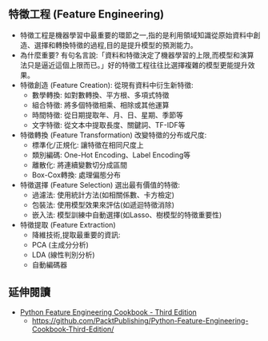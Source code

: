 ## 特徵工程 (Feature Engineering)
- 特徵工程是機器學習中最重要的環節之一,指的是利用領域知識從原始資料中創造、選擇和轉換特徵的過程,目的是提升模型的預測能力。
- 為什麼重要? 有句名言說:「資料和特徵決定了機器學習的上限,而模型和演算法只是逼近這個上限而已。」好的特徵工程往往比選擇複雜的模型更能提升效果。
- 特徵創造 (Feature Creation): 從現有資料中衍生新特徵:
  - 數學轉換: 如對數轉換、平方根、多項式特徵
  - 組合特徵: 將多個特徵相乘、相除或其他運算
  - 時間特徵: 從日期提取年、月、日、星期、季節等
  - 文字特徵: 從文本中提取長度、關鍵詞、TF-IDF等
- 特徵轉換 (Feature Transformation) 改變特徵的分布或尺度:
  - 標準化/正規化: 讓特徵在相同尺度上
  - 類別編碼: One-Hot Encoding、Label Encoding等
  - 離散化: 將連續變數切分成區間
  - Box-Cox轉換: 處理偏態分布
- 特徵選擇 (Feature Selection) 選出最有價值的特徵:
  - 過濾法: 使用統計方法(如相關係數、卡方檢定)
  - 包裝法: 使用模型效果來評估(如遞迴特徵消除)
  - 嵌入法: 模型訓練中自動選擇(如Lasso、樹模型的特徵重要性)
- 特徵提取 (Feature Extraction)
  - 降維技術,提取最重要的資訊:
  - PCA (主成分分析)
  - LDA (線性判別分析)
  - 自動編碼器


## 延伸閱讀
- [Python Feature Engineering Cookbook - Third Edition](https://learning.oreilly.com/library/view/python-feature-engineering/9781835883587/)
  - https://github.com/PacktPublishing/Python-Feature-Engineering-Cookbook-Third-Edition/ 
